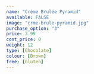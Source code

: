 ```yaml
---
name: "Crème Brulée Pyramid"
available: FALSE
image: "crme-brule-pyramid.jpg"
purchase_option: "3"
price: 3.99
cost_price: 0
weight: 12
type: [Chocolate]
colour: [Brown]
free: [Gluten]
---
```


